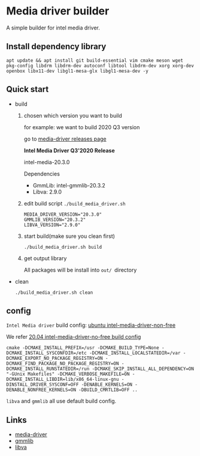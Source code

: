 # Media driver builder

A simple builder for intel media driver.


## Install dependency library

```
apt update && apt install git build-essential vim cmake meson wget pkg-config libdrm libdrm-dev autoconf libtool libdrm-dev xorg xorg-dev openbox libx11-dev libgl1-mesa-glx libgl1-mesa-dev -y
```

## Quick start


- build

  1.  chosen which version you want to build

      for example: we want to build 2020 Q3 version

      go to [media-driver releases page](https://github.com/intel/media-driver/releases)

      **Intel Media Driver Q3'2020 Release**

      intel-media-20.3.0

      Dependencies

      - GmmLib: intel-gmmlib-20.3.2
      - Libva: 2.9.0

  2.  edit build script `./build_media_driver.sh`

      ```
      MEDIA_DRIVER_VERSION="20.3.0"
      GMMLIB_VERSION="20.3.2"
      LIBVA_VERSION="2.9.0"
      ```

  3.  start build(make sure you clean first)

      ```
      ./build_media_driver.sh build
      ```

  4.  get output library

      All packages will be install into `out/ `directory

- clean

  ```
  ./build_media_driver.sh clean
  ```

## config

`Intel Media driver` build config: [ubuntu intel-media-driver-non-free](https://launchpad.net/ubuntu/+source/intel-media-driver-non-free)

We refer [20.04 intel-media-driver-no-free build config](https://launchpadlibrarian.net/475527972/buildlog_ubuntu-focal-amd64.intel-media-driver-non-free_20.1.1+ds1-1build1_BUILDING.txt.gz)

```
cmake -DCMAKE_INSTALL_PREFIX=/usr -DCMAKE_BUILD_TYPE=None -DCMAKE_INSTALL_SYSCONFDIR=/etc -DCMAKE_INSTALL_LOCALSTATEDIR=/var -DCMAKE_EXPORT_NO_PACKAGE_REGISTRY=ON -DCMAKE_FIND_PACKAGE_NO_PACKAGE_REGISTRY=ON -DCMAKE_INSTALL_RUNSTATEDIR=/run -DCMAKE_SKIP_INSTALL_ALL_DEPENDENCY=ON "-GUnix Makefiles" -DCMAKE_VERBOSE_MAKEFILE=ON -DCMAKE_INSTALL_LIBDIR=lib/x86_64-linux-gnu -DINSTALL_DRIVER_SYSCONF=OFF -DENABLE_KERNELS=ON -DENABLE_NONFREE_KERNELS=ON -DBUILD_CMRTLIB=OFF ..
```

`libva` and `gmmlib` all use default build config.

## Links

- [media-driver](https://github.com/intel/media-driver/releases)
- [gmmlib](https://github.com/intel/gmmlib/releases)
- [libva](https://github.com/intel/libva/releases)
